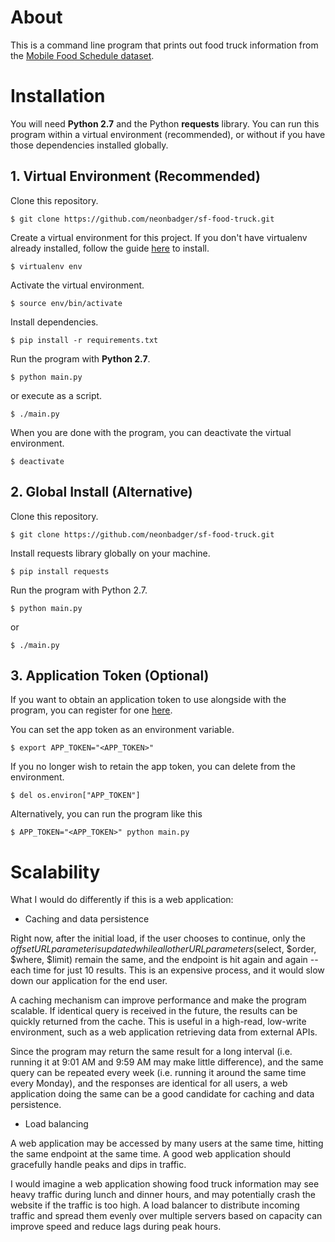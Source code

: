 # About

This is a command line program that prints out food truck information from the [Mobile Food Schedule dataset](https://data.sfgov.org/Economy-and-Community/Mobile-Food-Schedule/jjew-r69b).

# Installation

You will need **Python 2.7** and the Python **requests** library. You can run this program within a virtual environment (recommended), or without if you have those dependencies installed globally.

## 1. Virtual Environment (Recommended)

Clone this repository.

```
$ git clone https://github.com/neonbadger/sf-food-truck.git
```

Create a virtual environment for this project. If you don't have virtualenv already installed, follow the guide [here](https://docs.python-guide.org/dev/virtualenvs/) to install.

```
$ virtualenv env
```

Activate the virtual environment.

```
$ source env/bin/activate
```

Install dependencies.

```
$ pip install -r requirements.txt
```

Run the program with **Python 2.7**.

```
$ python main.py
```
or execute as a script.
```
$ ./main.py
```

When you are done with the program, you can deactivate the virtual environment.

```
$ deactivate
```

## 2. Global Install (Alternative)

Clone this repository.

```
$ git clone https://github.com/neonbadger/sf-food-truck.git
```

Install requests library globally on your machine.

```
$ pip install requests
```

Run the program with Python 2.7.

```
$ python main.py
```
or
```
$ ./main.py
```
## 3. Application Token (Optional)

If you want to obtain an application token to use alongside with the program, you can register
for one [here](https://opendata.socrata.com/login).

You can set the app token as an environment variable.

```
$ export APP_TOKEN="<APP_TOKEN>"
```
If you no longer wish to retain the app token, you can delete from the environment.
```
$ del os.environ["APP_TOKEN"]
```

Alternatively, you can run the program like this
```
$ APP_TOKEN="<APP_TOKEN>" python main.py
```

# Scalability

What I would do differently if this is a web application:

- Caching and data persistence

Right now, after the initial load, if the user chooses to continue, only the $offset URL parameter is
updated while all other URL parameters ($select, $order, $where, $limit) remain the same, and the endpoint is hit again and again -- each time for just 10 results. This is an expensive process, and it would slow down our application for the end user.

A caching mechanism can improve performance and make the program scalable. If identical query is received in the future, the results can be quickly returned from the cache. This is useful in a high-read, low-write environment, such as a web application retrieving data from external APIs.

Since the program may return the same result for a long interval (i.e. running it at 9:01 AM and 9:59 AM may make little difference), and the same query can be repeated every week (i.e. running it around the same time every Monday), and the responses are identical for all users, a web application doing the same can be a good candidate for caching and data persistence.

- Load balancing

A web application may be accessed by many users at the same time, hitting the same endpoint at the same time. A good web application should gracefully handle peaks and dips in traffic.

I would imagine a web application showing food truck information may see heavy traffic during lunch and dinner hours, and may potentially crash the website if the traffic is too high. A load balancer to distribute incoming traffic and spread them evenly over multiple servers based on capacity can improve speed and reduce lags during peak hours.

